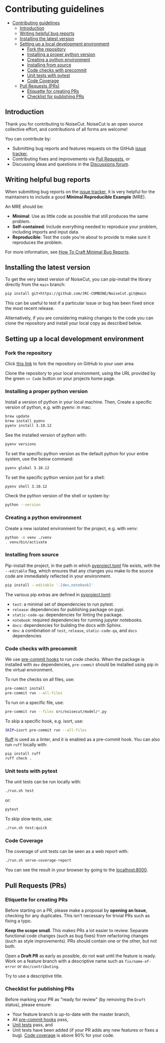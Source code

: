 # Contributing guidelines

- [Contributing guidelines](#contributing-guidelines)
  - [Introduction](#introduction)
  - [Writing helpful bug reports](#writing-helpful-bug-reports)
  - [Installing the latest version](#installing-the-latest-version)
  - [Setting up a local development environment](#setting-up-a-local-development-environment)
    - [Fork the repository](#fork-the-repository)
    - [Installing a proper python version](#installing-a-proper-python-version)
    - [Creating a python environment](#creating-a-python-environment)
    - [Installing from source](#installing-from-source)
    - [Code checks with precommit](#code-checks-with-precommit)
    - [Unit tests with pytest](#unit-tests-with-pytest)
    - [Code Coverage](#code-coverage)
  - [Pull Requests (PRs)](#pull-requests-prs)
    - [Etiquette for creating PRs](#etiquette-for-creating-prs)
    - [Checklist for publishing PRs](#checklist-for-publishing-prs)

## Introduction
Thank you for contributing to NoiseCut. NoiseCut is an open source collective effort,
and contributions of all forms are welcome!

You can contribute by:

- Submitting bug reports and features requests on the GitHub [issue
  tracker][issues],
- Contributing fixes and improvements via [Pull Requests][pulls], or
- Discussing ideas and questions in the [Discussions forum][discussions].

[issues]: https://github.com/JRC-COMBINE/NoiseCut/issues
[pulls]: https://github.com/JRC-COMBINE/NoiseCut/pulls
[discussions]: https://github.com/JRC-COMBINE/NoiseCut/discussions

## Writing helpful bug reports

When submitting bug reports on the [issue tracker][issues], it is very helpful
for the maintainers to include a good **Minimal Reproducible Example** (MRE).

An MRE should be:

- **Minimal**: Use as little code as possible that still produces the same
  problem.
- **Self-contained**: Include everything needed to reproduce your problem,
  including imports and input data.
- **Reproducible**: Test the code you're about to provide to make sure it
  reproduces the problem.

For more information, see [How To Craft Minimal Bug
Reports](https://matthewrocklin.com/minimal-bug-reports).

## Installing the latest version

To get the very latest version of NoiseCut, you can pip-install the library directly
from the `main` branch:

```bash
pip install git+https://github.com/JRC-COMBINE/NoiseCut.git@main
```

This can be useful to test if a particular issue or bug has been fixed since the
most recent release.

Alternatively, if you are considering making changes to the code you can clone
the repository and install your local copy as described below.

## Setting up a local development environment

### Fork the repository

Click [this link](https://github.com/JRC-COMBINE/NoiseCut/fork) to fork the 
repository on GitHub to your user area.

Clone the repository to your local environment, using the URL provided by the
green `<> Code` button on your projects home page.

### Installing a proper python version

Install a version of python in your local machine. Then, Create a specific version of python, e.g. with pyenv:
in mac:
```bash
brew update
brew install pyenv
pyenv install 3.10.12
```
See the installed version of python with:
```bash
pyenv versions
```
To set the specific python version as the default python for your entire system, use the below command:
```bash
pyenv global 3.10.12
```
To set the specific python version just for a shell:
```bash
pyenv shell 3.10.12
```
Check the python version of the shell or system by:
```bash
python --version
```

### Creating a python environment

Create a new isolated environment for the project, e.g. with venv:

```bash
python -m venv ./venv
. venv/bin/activate
```

### Installing from source

Pip-install the project, in the path in which [pyproject.toml](pyproject.toml) 
file exists, with the `--editable` flag, which ensures that any
changes you make to the source code are immediately reflected in your
environment.

```bash
pip install --editable '.[dev,notebook]'
```

The various pip extras are defined in [pyproject.toml](pyproject.toml):

- `test`: a minimal set of dependencies to run pytest.
- `release`: dependencies for publishing package on pypi.
- `static-code-qa`: dependencies for linting the package.
- `notebook`: required dependencies for running jupyter notebooks.
- `docs`: dependencies for building the docs with Sphinx.
- `dev`: a combination of `test`, `release`, `static-code-qa`, and `docs` dependencies

### Code checks with precommit

We use [pre-commit hooks](https://pre-commit.com/#install) to run code checks. When the package is installed with `dev` dependencies, `pre-commit` should be installed using pip in the virtual environment.

To run the checks on all files, use:

```bash
pre-commit install
pre-commit run --all-files
```
To run on a specific file, use:
```bash
pre-commit run --files src/noisecut/model/*.py
```

To skip a specific hook, e.g. isort, use:
```bash
SKIP=isort pre-commit run --all-files
```

[Ruff](https://beta.ruff.rs/docs/) is used as a linter, and it is enabled as a
pre-commit hook. You can also run `ruff` locally with:

```bash
pip install ruff
ruff check .
```

### Unit tests with pytest

The unit tests can be run locally with:

```bash
./run.sh test
```

or:

```bash
pytest
```

To skip slow tests, use:

```bash
./run.sh test:quick
```

### Code Coverage

The coverage of unit tests can be seen as a web report with:

```bash
./run.sh serve-coverage-report
```

You can see the result in your browser by going to the [localhost:8000](http://localhost:8000).

## Pull Requests (PRs)

### Etiquette for creating PRs

Before starting on a PR, please make a proposal by **opening an Issue**, checking for any duplicates. This isn't necessary for trivial PRs such as fixing a typo.

**Keep the scope small**. This makes PRs a lot easier to review. Separate functional code changes (such as bug fixes) from refactoring changes (such as style improvements). PRs should contain one or the other, but not both.

Open a **Draft PR** as early as possible, do not wait until the feature is ready. Work on a feature branch with a descriptive name such as `fix/name-of-error` or `doc/contributing`.

Try to use a descriptive title.

### Checklist for publishing PRs

Before marking your PR as "ready for review" (by removing the `Draft` status),
please ensure:

- Your feature branch is up-to-date with the master branch,
- All [pre-commit hooks](#code-checks-with-precommit) pass,
- [Unit tests](#unit-tests-with-pytest) pass, and
- Unit tests have been added (if your PR adds any new features or fixes a bug). [Code coverage](#code-coverage) is above 90% for your code.
